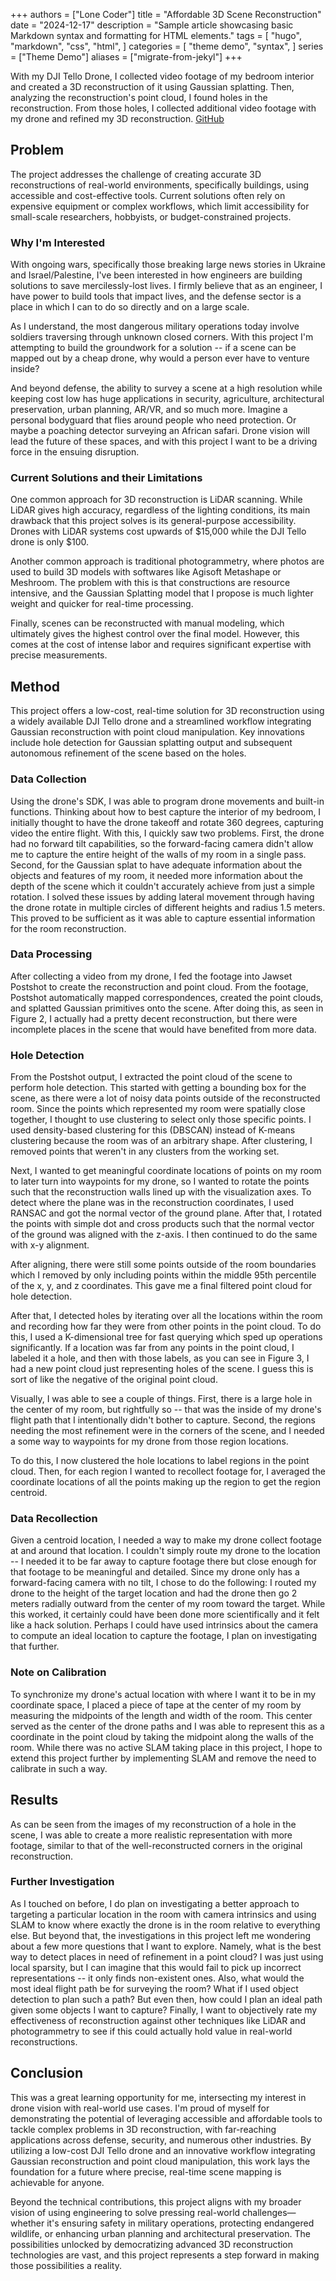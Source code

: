 +++
authors = ["Lone Coder"]
title = "Affordable 3D Scene Reconstruction"
date = "2024-12-17"
description = "Sample article showcasing basic Markdown syntax and formatting for HTML elements."
tags = [
    "hugo",
    "markdown",
    "css",
    "html",
]
categories = [
    "theme demo",
    "syntax",
]
series = ["Theme Demo"]
aliases = ["migrate-from-jekyl"]
+++

With my DJI Tello Drone, I collected video footage of my bedroom interior and created a 3D reconstruction of it using Gaussian splatting. Then, analyzing the reconstruction's point cloud, I found holes in the reconstruction. From those holes, I collected additional video footage with my drone and refined my 3D reconstruction. [GitHub][ghlink]

## Problem 

The project addresses the challenge of creating accurate 3D reconstructions of real-world environments, specifically buildings, using accessible and cost-effective tools. Current solutions often rely on expensive equipment or complex workflows, which limit accessibility for small-scale researchers, hobbyists, or budget-constrained projects.

### Why I'm Interested 

With ongoing wars, specifically those breaking large news stories in Ukraine and Israel/Palestine, I've been interested in how engineers are building solutions to save mercilessly-lost lives. I firmly believe that as an engineer, I have power to build tools that impact lives, and the defense sector is a place in which I can to do so directly and on a large scale.  

As I understand, the most dangerous military operations today involve soldiers traversing through unknown closed corners. With this project I'm attempting to build the groundwork for a solution -- if a scene can be mapped out by a cheap drone, why would a person ever have to venture inside? 

And beyond defense, the ability to survey a scene at a high resolution while keeping cost low has huge applications in security, agriculture, architectural preservation, urban planning, AR/VR, and so much more. Imagine a personal bodyguard that flies around people who need protection. Or maybe a poaching detector surveying an African safari. Drone vision will lead the future of these spaces, and with this project I want to be a driving force in the ensuing disruption. 

### Current Solutions and their Limitations

One common approach for 3D reconstruction is LiDAR scanning. While LiDAR gives high accuracy, regardless of the lighting conditions, its main drawback that this project solves is its general-purpose accessibility. Drones with LiDAR systems cost upwards of \$15,000 while the DJI Tello drone is only \$100. 

Another common approach is traditional photogrammetry, where photos are used to build 3D models with softwares like Agisoft Metashape or Meshroom. The problem with this is that constructions are resource intensive, and the Gaussian Splatting model that I propose is much lighter weight and quicker for real-time processing. 

Finally, scenes can be reconstructed with manual modeling, which ultimately gives the highest control over the final model. However, this comes at the cost of intense labor and requires significant expertise with precise measurements. 

## Method

This project offers a low-cost, real-time solution for 3D reconstruction using a widely available DJI Tello drone and a streamlined workflow integrating Gaussian reconstruction with point cloud manipulation. Key innovations include hole detection for Gaussian splatting output and subsequent autonomous refinement of the scene based on the holes.

### Data Collection

Using the drone's SDK, I was able to program drone movements and built-in functions. Thinking about how to best capture the interior of my bedroom, I initially thought to have the drone takeoff and rotate 360 degrees, capturing video the entire flight. With this, I quickly saw two problems. First, the drone had no forward tilt capabilities, so the forward-facing camera didn't allow me to capture the entire height of the walls of my room in a single pass. Second, for the Gaussian splat to have adequate information about the objects and features of my room, it needed more information about the depth of the scene which it couldn't accurately achieve from just a simple rotation. I solved these issues by adding lateral movement through having the drone rotate in multiple circles of different heights and radius 1.5 meters. This proved to be sufficient as it was able to capture essential information for the room reconstruction.  

### Data Processing

After collecting a video from my drone, I fed the footage into Jawset Postshot to create the reconstruction and point cloud. From the footage, Postshot automatically mapped correspondences, created the point clouds, and splatted Gaussian primitives onto the scene. After doing this, as seen in Figure 2, I actually had a pretty decent reconstruction, but there were incomplete places in the scene that would have benefited from more data. 

### Hole Detection

From the Postshot output, I extracted the point cloud of the scene to perform hole detection. This started with getting a bounding box for the scene, as there were a lot of noisy data points outside of the reconstructed room. Since the points which represented my room were spatially close together, I thought to use clustering to select only those specific points. I used density-based clustering for this (DBSCAN) instead of K-means clustering because the room was of an arbitrary shape. After clustering, I removed points that weren't in any clusters from the working set. 

Next, I wanted to get meaningful coordinate locations of points on my room to later turn into waypoints for my drone, so I wanted to rotate the points such that the reconstruction walls lined up with the visualization axes. To detect where the plane was in the reconstruction coordinates, I used RANSAC and got the normal vector of the ground plane. After that, I rotated the points with simple dot and cross products such that the normal vector of the ground was aligned with the z-axis. I then continued to do the same with x-y alignment. 

After aligning, there were still some points outside of the room boundaries which I removed by only including points within the middle 95th percentile of the x, y, and z coordinates. This gave me a final filtered point cloud for hole detection. 

After that, I detected holes by iterating over all the locations within the room and recording how far they were from other points in the point cloud. To do this, I used a K-dimensional tree for fast querying which sped up operations significantly. If a location was far from any points in the point cloud, I labeled it a hole, and then with those labels, as you can see in Figure 3, I had a new point cloud just representing holes of the scene. I guess this is sort of like the negative of the original point cloud. 

Visually, I was able to see a couple of things. First, there is a large hole in the center of my room, but rightfully so -- that was the inside of my drone's flight path that I intentionally didn't bother to capture. Second, the regions needing the most refinement were in the corners of the scene, and I needed a some way to waypoints for my drone from those region locations. 

To do this, I now clustered the hole locations to label regions in the point cloud. Then, for each region I wanted to recollect footage for, I averaged the coordinate locations of all the points making up the region to get the region centroid.  

### Data Recollection

Given a centroid location, I needed a way to make my drone collect footage at and around that location. I couldn't simply route my drone to the location -- I needed it to be far away to capture footage there but close enough for that footage to be meaningful and detailed. Since my drone only has a forward-facing camera with no tilt, I chose to do the following: I routed my drone to the height of the target location and had the drone then go 2 meters radially outward from the center of my room toward the target. While this worked, it certainly could have been done more scientifically and it felt like a hack solution. Perhaps I could have used intrinsics about the camera to compute an ideal location to capture the footage, I plan on investigating that further. 

### Note on Calibration

To synchronize my drone's actual location with where I want it to be in my coordinate space, I placed a piece of tape at the center of my room by measuring the midpoints of the length and width of the room. This center served as the center of the drone paths and I was able to represent this as a coordinate in the point cloud by taking the midpoint along the walls of the room. While there was no active SLAM taking place in this project, I hope to extend this project further by implementing SLAM and remove the need to calibrate in such a way. 

## Results

As can be seen from the images of my reconstruction of a hole in the scene, I was able to create a more realistic representation with more footage, similar to that of the well-reconstructed corners in the original reconstruction. 

### Further Investigation

As I touched on before, I do plan on investigating a better approach to targeting a particular location in the room with camera intrinsics and using SLAM to know where exactly the drone is in the room relative to everything else. But beyond that, the investigations in this project left me wondering about a few more questions that I want to explore. Namely, what is the best way to detect places in need of refinement in a point cloud? I was just using local sparsity, but I can imagine that this would fail to pick up incorrect representations -- it only finds non-existent ones. Also, what would the most ideal flight path be for surveying the room? What if I used object detection to plan such a path? But even then, how could I plan an ideal path given some objects I want to capture? Finally, I want to objectively rate my effectiveness of reconstruction against other techniques like LiDAR and photogrammetry to see if this could actually hold value in real-world reconstructions. 

## Conclusion

This was a great learning opportunity for me, intersecting my interest in drone vision with real-world use cases. I'm proud of myself for demonstrating the potential of leveraging accessible and affordable tools to tackle complex problems in 3D reconstruction, with far-reaching applications across defense, security, and numerous other industries. By utilizing a low-cost DJI Tello drone and an innovative workflow integrating Gaussian reconstruction and point cloud manipulation, this work lays the foundation for a future where precise, real-time scene mapping is achievable for anyone. 

Beyond the technical contributions, this project aligns with my broader vision of using engineering to solve pressing real-world challenges—whether it's ensuring safety in military operations, protecting endangered wildlife, or enhancing urban planning and architectural preservation. The possibilities unlocked by democratizing advanced 3D reconstruction technologies are vast, and this project represents a step forward in making those possibilities a reality.


[ghlink]: https://github.com/siddshashi/BedroomReconstruction 